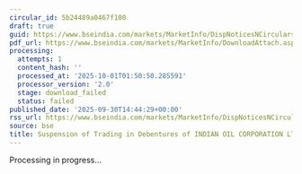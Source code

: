 ```yaml
---
circular_id: 5b24489a0467f100
draft: true
guid: https://www.bseindia.com/markets/MarketInfo/DispNoticesNCirculars.aspx?Noticeid={677C9593-EB6C-4D00-8C14-DFBDA38F309A}&noticeno=20250930-93&dt=09/30/2025&icount=93&totcount=114&flag=0
pdf_url: https://www.bseindia.com/markets/MarketInfo/DownloadAttach.aspx?id=20250930-93&attachedId=
processing:
  attempts: 1
  content_hash: ''
  processed_at: '2025-10-01T01:50:50.285591'
  processor_version: '2.0'
  stage: download_failed
  status: failed
published_date: '2025-09-30T14:44:29+00:00'
rss_url: https://www.bseindia.com/markets/MarketInfo/DispNoticesNCirculars.aspx?Noticeid={677C9593-EB6C-4D00-8C14-DFBDA38F309A}&noticeno=20250930-93&dt=09/30/2025&icount=93&totcount=114&flag=0
source: bse
title: Suspension of Trading in Debentures of INDIAN OIL CORPORATION LTD.
---
```


Processing in progress...